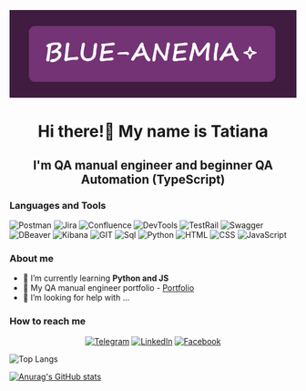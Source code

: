 ![Header](https://github.com/blue-anemia/blue-anemia/blob/main/assets/header.png)

<div id="greetings" align="center"> 
<h1> Hi there!👋 My name is Tatiana</h1>
<h2> I'm QA manual engineer and beginner QA Automation (TypeScript)</h2>
</div>

### Languages and Tools

![Postman](https://img.shields.io/badge/Postman-white?style=for-the-badge&logo=postman&logoColor=wFF6C37)
![Jira](https://img.shields.io/badge/Jira-white?style=for-the-badge&logo=jira&logoColor=1868DB)
![Confluence](https://img.shields.io/badge/Confluence-white?style=for-the-badge&logo=confluence&logoColor=1868DB)
![DevTools](https://img.shields.io/badge/DevTools-white?style=for-the-badge&logo=googlechrome&logoColor=0889FB)
![TestRail](https://img.shields.io/badge/TestRail-white?style=for-the-badge&logo=testrail&logoColor=6AC37D)
![Swagger](https://img.shields.io/badge/Swagger-FFFFFF?style=for-the-badge&logo=Swagger&logoColor=88E934)
![DBeaver](https://img.shields.io/badge/DBeaver-white?style=for-the-badge&logo=dbeaver&logoColor=3C2E29)
![Kibana](https://img.shields.io/badge/Kibana-white?style=for-the-badge&logo=kibana&logoColor=141414)
![GIT](https://img.shields.io/badge/GIT-white?style=for-the-badge&logo=git&logoColor=DF523C)
![Sql](https://img.shields.io/badge/Sql-white?style=for-the-badge&logo=postgresql&logoColor=396C94)
![Python](https://img.shields.io/badge/Python-white?style=for-the-badge&logo=python&logoColor=396C94)
![HTML](https://img.shields.io/badge/HTML-white?style=for-the-badge&logo=html5&logoColor=F36A2E)
![CSS](https://img.shields.io/badge/CSS-white?style=for-the-badge&logo=css3&logoColor=2D53E5)
![JavaScript](https://img.shields.io/badge/JavaScript-white?style=for-the-badge&logo=javascript&logoColor=F4E224)

### About me
- 🧠 I’m currently learning **Python and JS**
- 💟 My QA manual engineer portfolio - [Portfolio](https://github.com/blue-anemia/QA-manual-portfolio.git)
- 👀 I’m looking for help with ...

### How to reach me
<div id="social" align="center">

[![Telegram](https://img.shields.io/badge/Telegram-white?style=for-the-badge&logo=telegram&logoColor=3AAFE1)](https://t.me/blue_anemia)
[![LinkedIn](https://img.shields.io/badge/Linkedin-white?style=for-the-badge&logo=linkedin&logoColor=126BC5)](https://www.linkedin.com/in/tatiana-rumyantseva)
[![Facebook](https://img.shields.io/badge/Facebook-white?style=for-the-badge&logo=facebook&logoColor=0859A0)](https://www.facebook.com/tatiana.rumyantceva?mibextid=ZbWKwL)
</div>

![Top Langs](https://github-readme-stats.vercel.app/api/top-langs/?username=blue-anemia&hide_progress=true)

[![Anurag's GitHub stats](https://github-readme-stats.vercel.app/api?username=blue-anemia&show_icons=true&theme=tokyonight)](https://github.com/anuraghazra/github-readme-stats)
